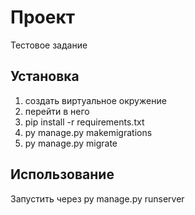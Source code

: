 # Проект

Тестовое задание

## Установка

1. создать виртуальное окружение
2. перейти в него
3. pip install -r requirements.txt
4. py manage.py makemigrations
5. py manage.py migrate

## Использование

Запустить через py manage.py runserver


